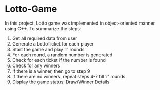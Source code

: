 # Lotto-Game
In this project, Lotto game was implemented in object-oriented manner using C++.
To summarize the steps:
1. Get all required data from user
2. Generate a LottoTicket for each player
3. Start the game and play ‘r’ rounds
4. For each round, a random number is generated
5. Check for each ticket if the number is found
6. Check for any winners
7. If there is a winner, then go to step 9
8. If there are no winners, repeat steps 4-7 till ‘r’ rounds
9. Display the game status: Draw/Winner Details

